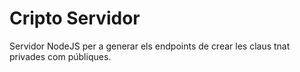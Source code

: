 # Cripto Servidor
Servidor NodeJS per a generar els endpoints de crear les claus tnat privades com públiques.